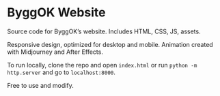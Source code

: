 # ByggOK Website

Source code for ByggOK’s website. Includes HTML, CSS, JS, assets.

Responsive design, optimized for desktop and mobile. Animation created with Midjourney and After Effects.

To run locally, clone the repo and open `index.html` or run `python -m http.server` and go to `localhost:8000`.

Free to use and modify.
